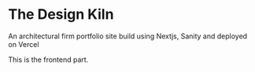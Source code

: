 # The Design Kiln

An architectural firm portfolio site build using Nextjs, Sanity and deployed on Vercel

This is the frontend part.
